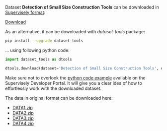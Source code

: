 Dataset **Detection of Small Size Construction Tools** can be downloaded in [Supervisely format](https://developer.supervisely.com/api-references/supervisely-annotation-json-format):

 [Download](https://assets.supervisely.com/supervisely-supervisely-assets-public/teams_storage/T/8/IT/p74QHbPwOhHsFu8M2m5dRx42eJcR8cRNKzE5C3fgXTSO7uzpiJUrQjzA1KphMICb6FPUOxPsP94kaxL3S5Oa4i5BohPrrrY0yxIiNp2lxZIbR4ZbaBgZ2gTv7KfL.tar)

As an alternative, it can be downloaded with *dataset-tools* package:
``` bash
pip install --upgrade dataset-tools
```

... using following python code:
``` python
import dataset_tools as dtools

dtools.download(dataset='Detection of Small Size Construction Tools', dst_dir='~/dataset-ninja/')
```
Make sure not to overlook the [python code example](https://developer.supervisely.com/getting-started/python-sdk-tutorials/iterate-over-a-local-project) available on the Supervisely Developer Portal. It will give you a clear idea of how to effortlessly work with the downloaded dataset.

The data in original format can be downloaded here:

- [DATA1.zip](https://zenodo.org/record/6530106/files/DATA1.zip?download=1)
- [DATA2.zip](https://zenodo.org/record/6530106/files/DATA2.zip?download=1)
- [DATA3.zip](https://zenodo.org/record/6530106/files/DATA3.zip?download=1)
- [DATA4.zip](https://zenodo.org/record/6530106/files/DATA4.zip?download=1)
